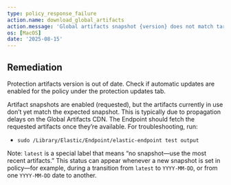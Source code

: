 ```yaml
---
type: policy_response_failure
action.name: download_global_artifacts
action.message: 'Global artifacts snapshot {version} does not match target snapshot: {date}'
os: [MacOS]
date: '2025-08-15'
---
```


## Remediation

Protection artifacts version is out of date. Check if automatic updates are enabled for the policy under the protection updates tab.

Artifact snapshots are enabled (requested), but the artifacts currently in use don’t yet match the expected snapshot. This is typically due to propagation delays on the Global Artifacts CDN. The Endpoint should fetch the requested artifacts once they’re available. For troubleshooting, run:

- `sudo /Library/Elastic/Endpoint/elastic-endpoint test output`

Note: `latest` is a special label that means “no snapshot—use the most recent artifacts.” This status can appear whenever a new snapshot is set in policy—for example, during a transition from `latest` to `YYYY-MM-DD`, or from one `YYYY-MM-DD` date to another.
